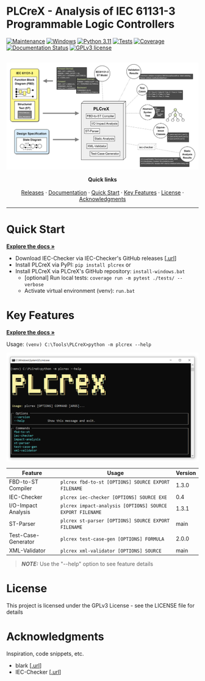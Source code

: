 PLCreX - Analysis of IEC 61131-3 Programmable Logic Controllers
===============================================================

<!-- -->
<!-- [![made-with-python](https://img.shields.io/badge/Made%20with-Python-1f425f.svg)](https://www.python.org/) -->
<!-- [![made-with-sphinx-doc](https://img.shields.io/badge/Made%20with-Sphinx-1f425f.svg)](https://www.sphinx-doc.org/) -->
[![Maintenance](https://img.shields.io/badge/Maintained%3F-yes-green.svg)](https://GitHub.com/Naereen/StrapDown.js/graphs/commit-activity)
[![Windows](https://badgen.net/badge/icon/windows?icon=windows&label)](https://microsoft.com/windows/)
[![Python 3.11](https://img.shields.io/badge/python-3.11-blue.svg)](https://www.python.org/downloads/release/python-360/)
[![Tests](https://img.shields.io/badge/Tests-passed-<COLOR>.svg)](https://shields.io/)
[![Coverage](https://img.shields.io/badge/coverage-98%25-<COLOR>.svg)](https://shields.io/)
[![Documentation Status](https://readthedocs.org/projects/plcrex/badge/?version=latest)](https://plcrex.readthedocs.io/en/latest/?badge=latest)
[![GPLv3 license](https://img.shields.io/badge/License-GPLv3-blue.svg)](http://perso.crans.org/besson/LICENSE.html)

<br />
<div align="center">
  <img src="./docs/fig/overview.png" width=650> <!-- width=250 -->

  <!-- <h3 align="center">PLCreX</h3> -->

  <p align="center">
    <strong>Quick links</strong>
    <br />
    <br />
    <a href="https://pypi.org/project/plcrex/">Releases</a>
    ·
    <a href="https://plcrex.readthedocs.io/en">Documentation</a>
    ·
    <a href="#quick-start">Quick Start</a>
    ·
    <a href="#key-features">Key Features</a>
    ·
    <a href="#license">License</a>
    ·
    <a href="#acknowledgments">Acknowledgments</a>
  </p>
</div>

---


Quick Start
===========
<strong><a href="https://plcrex.readthedocs.io/en">Explore the docs »</a></strong>

* Download IEC-Checker via IEC-Checker's GitHub releases [[.url](https://github.com/jubnzv/iec-checker/releases/tag/v0.4)]
* Install PLCreX via PyPI: ``pip install plcrex`` or
* Install PLCreX via PLCreX's GitHub repository: ``install-windows.bat``
     * [optional] Run local tests: ``coverage run -m pytest ./tests/ --verbose``
     * Activate virtual environment (venv): ``run.bat``

Key Features
============

<strong><a href="https://plcrex.readthedocs.io/en">Explore the docs »</a></strong>

Usage: ``(venv) C:\Tools\PLCreX>python -m plcrex --help``

<img src="./docs/fig/cli_demo.png" width=650> <!-- width=250 -->

| Feature             | Usage                                                      | Version |
|---------------------|------------------------------------------------------------|---------|
| FBD-to-ST Compiler  | ``plcrex fbd-to-st [OPTIONS] SOURCE EXPORT FILENAME``| 1.3.0   |
| IEC-Checker         | ``plcrex iec-checker [OPTIONS] SOURCE EXE``                 | 0.4     |
| I/O-Impact Analysis | ``plcrex impact-analysis [OPTIONS] SOURCE EXPORT FILENAME`` | 1.3.1   |
| ST-Parser           | ``plcrex st-parser [OPTIONS] SOURCE EXPORT FILENAME``      | main    |
| Test-Case-Generator | ``plcrex test-case-gen [OPTIONS] FORMULA``| 2.0.0   |
| XML-Validator       | ``plcrex xml-validator [OPTIONS] SOURCE``| main    |

> **_NOTE:_**  Use the "--help" option to see feature details

License
=======
This project is licensed under the GPLv3 License - see the LICENSE file for details

Acknowledgments
===============
Inspiration, code snippets, etc.

* blark [[.url](https://github.com/klauer/blark/releases/tag/v0.5.0)]
* IEC-Checker [[.url](https://github.com/jubnzv/iec-checker/releases/tag/v0.4)]